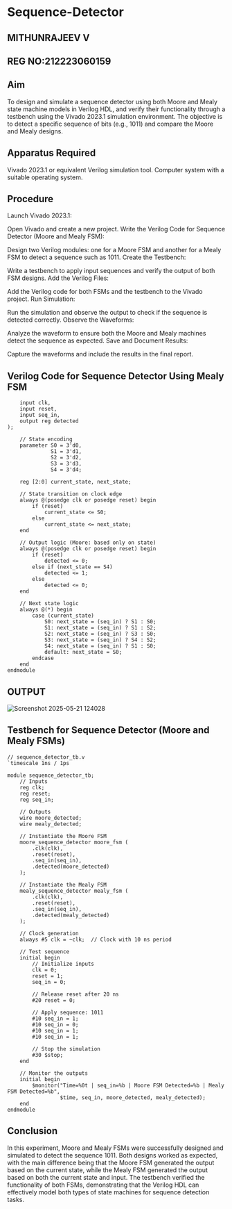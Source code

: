 # Sequence-Detector
## MITHUNRAJEEV V
## REG NO:212223060159
## Aim
To design and simulate a sequence detector using both Moore and Mealy state machine models in Verilog HDL, and verify their functionality through a testbench using the Vivado 2023.1 simulation environment. The objective is to detect a specific sequence of bits (e.g., 1011) and compare the Moore and Mealy designs.

## Apparatus Required
Vivado 2023.1 or equivalent Verilog simulation tool.
Computer system with a suitable operating system.
## Procedure
Launch Vivado 2023.1:

Open Vivado and create a new project.
Write the Verilog Code for Sequence Detector (Moore and Mealy FSM):

Design two Verilog modules: one for a Moore FSM and another for a Mealy FSM to detect a sequence such as 1011.
Create the Testbench:

Write a testbench to apply input sequences and verify the output of both FSM designs.
Add the Verilog Files:

Add the Verilog code for both FSMs and the testbench to the Vivado project.
Run Simulation:

Run the simulation and observe the output to check if the sequence is detected correctly.
Observe the Waveforms:

Analyze the waveform to ensure both the Moore and Mealy machines detect the sequence as expected.
Save and Document Results:

Capture the waveforms and include the results in the final report.



## Verilog Code for Sequence Detector Using Mealy FSM
```module moore_sequence_detector (
    input clk,
    input reset,
    input seq_in, 
    output reg detected
);

    // State encoding
    parameter S0 = 3'd0, 
              S1 = 3'd1, 
              S2 = 3'd2, 
              S3 = 3'd3, 
              S4 = 3'd4;

    reg [2:0] current_state, next_state;

    // State transition on clock edge
    always @(posedge clk or posedge reset) begin
        if (reset)
            current_state <= S0;
        else
            current_state <= next_state;
    end

    // Output logic (Moore: based only on state)
    always @(posedge clk or posedge reset) begin
        if (reset)
            detected <= 0;
        else if (next_state == S4)
            detected <= 1;
        else
            detected <= 0;
    end

    // Next state logic
    always @(*) begin
        case (current_state)
            S0: next_state = (seq_in) ? S1 : S0;
            S1: next_state = (seq_in) ? S1 : S2;
            S2: next_state = (seq_in) ? S3 : S0;
            S3: next_state = (seq_in) ? S4 : S2;
            S4: next_state = (seq_in) ? S1 : S0;
            default: next_state = S0;
        endcase
    end
endmodule
```
## OUTPUT
![Screenshot 2025-05-21 124028](https://github.com/user-attachments/assets/cfeeac45-d5ab-4f95-b797-4f25c476a538)


## Testbench for Sequence Detector (Moore and Mealy FSMs)
```
// sequence_detector_tb.v
`timescale 1ns / 1ps

module sequence_detector_tb;
    // Inputs
    reg clk;
    reg reset;
    reg seq_in;

    // Outputs
    wire moore_detected;
    wire mealy_detected;

    // Instantiate the Moore FSM
    moore_sequence_detector moore_fsm (
        .clk(clk),
        .reset(reset),
        .seq_in(seq_in),
        .detected(moore_detected)
    );

    // Instantiate the Mealy FSM
    mealy_sequence_detector mealy_fsm (
        .clk(clk),
        .reset(reset),
        .seq_in(seq_in),
        .detected(mealy_detected)
    );

    // Clock generation
    always #5 clk = ~clk;  // Clock with 10 ns period

    // Test sequence
    initial begin
        // Initialize inputs
        clk = 0;
        reset = 1;
        seq_in = 0;

        // Release reset after 20 ns
        #20 reset = 0;

        // Apply sequence: 1011
        #10 seq_in = 1;
        #10 seq_in = 0;
        #10 seq_in = 1;
        #10 seq_in = 1;

        // Stop the simulation
        #30 $stop;
    end

    // Monitor the outputs
    initial begin
        $monitor("Time=%0t | seq_in=%b | Moore FSM Detected=%b | Mealy FSM Detected=%b",
                 $time, seq_in, moore_detected, mealy_detected);
    end
endmodule
```


## Conclusion
In this experiment, Moore and Mealy FSMs were successfully designed and simulated to detect the sequence 1011. Both designs worked as expected, with the main difference being that the Moore FSM generated the output based on the current state, while the Mealy FSM generated the output based on both the current state and input. The testbench verified the functionality of both FSMs, demonstrating that the Verilog HDL can effectively model both types of state machines for sequence detection tasks.
